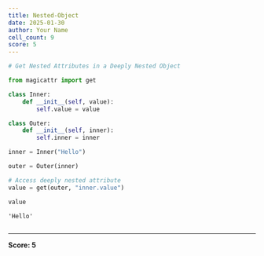```yaml
---
title: Nested-Object
date: 2025-01-30
author: Your Name
cell_count: 9
score: 5
---
```


```python
# Get Nested Attributes in a Deeply Nested Object
```


```python
from magicattr import get

```


```python
class Inner:
    def __init__(self, value):
        self.value = value
```


```python
class Outer:
    def __init__(self, inner):
        self.inner = inner
```


```python
inner = Inner("Hello")
```


```python
outer = Outer(inner)
```


```python
# Access deeply nested attribute
value = get(outer, "inner.value")
```


```python
value
```




    'Hello'




```python

```


---
**Score: 5**
